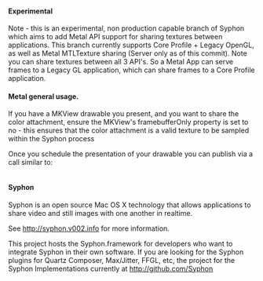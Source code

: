 #### Experimental

Note - this is an experimental, non production capable branch of Syphon which aims to add Metal API support for sharing textures between applications. This branch currently supports Core Profile + Legacy OpenGL, as well as Metal MTLTexture sharing (Server only as of this commit). Note you can share textures between all 3 API's. So a Metal App can serve frames to a Legacy GL application, which can share frames to a Core Profile application.

#### Metal general usage.

If you have a MKView drawable you present, and you want to share the color attachment, ensure the MKView's framebufferOnly property is set to no - this ensures that the color attachment is a valid texture to be sampled within the Syphon process

Once you schedule the presentation of your drawable you can publish via a call similar to:

```    [self.server publishFrameTexture:self.view.currentDrawable.texture imageRegion:NSMakeRect(0,0,self.view.currentDrawable.texture.width, self.view.currentDrawable.texture.height)];
```

#### Syphon

Syphon is an open source Mac OS X technology that allows applications to share video and still images with one another in realtime. 

See http://syphon.v002.info for more information.

This project hosts the Syphon.framework for developers who want to integrate Syphon in their own software. If you are looking for the Syphon plugins for Quartz Composer, Max/Jitter, FFGL, etc, the project for the Syphon Implementations currently at http://github.com/Syphon

